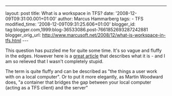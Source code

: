 ---
layout: post
title: What is a workspace in TFS? date: '2008-12-09T09:31:00.001+01:00'
author: Marcus Hammarberg
tags: - TFS
modified_time: '2008-12-09T09:31:25.606+01:00'
blogger_id: tag:blogger.com,1999:blog-36533086.post-7661852693287242881
blogger_orig_url: http://www.marcusoft.net/2008/12/what-is-workspace-in-tfs.html ---

This question has puzzled me for quite some time. It's so vague and
fluffy in the edges. However here is a
<a href="http://www.woodwardweb.com/teamprise/000333.html"
target="_blank">great article</a> that describes what it is - and I am
so relieved that I wasn't completely stupid.

The term is quite fluffy and can be described as "the things a user work
with on a local computer". Or to put it more elegantly, as Martin
Woodward does, "a container that bridges the gap between your local
computer (acting as a TFS client) and the server"
